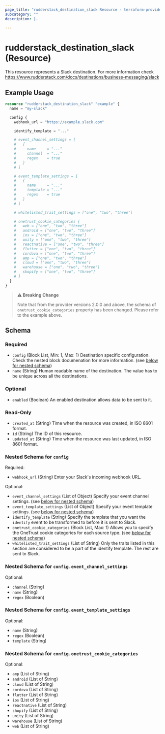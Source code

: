 ```yaml
---
page_title: "rudderstack_destination_slack Resource - terraform-provider-rudderstack"
subcategory: ""
description: |-
  
---
```


# rudderstack_destination_slack (Resource)

This resource represents a Slack destination. For more information check 
https://www.rudderstack.com/docs/destinations/business-messaging/slack

## Example Usage

```terraform
resource "rudderstack_destination_slack" "example" {
  name = "my-slack"

  config {
    webhook_url = "https://example.slack.com"

    identify_template = "..."

    # event_channel_settings = [
    #   {
    #     name     = "..."
    #     channel  = "..."
    #     regex    = true
    #   }
    # ]

    # event_template_settings = [
    #   {
    #     name     = "..."
    #     template = "..."
    #     regex    = true
    #   }
    # ]

    # whitelisted_trait_settings = ["one", "two", "three"]

    # onetrust_cookie_categories {
    #   web = ["one", "two", "three"]
    #   android = ["one", "two", "three"]
    #   ios = ["one", "two", "three"]
    #   unity = ["one", "two", "three"]
    #   reactnative = ["one", "two", "three"]
    #   flutter = ["one", "two", "three"]
    #   cordova = ["one", "two", "three"]
    #   amp = ["one", "two", "three"]
    #   cloud = ["one", "two", "three"]
    #   warehouse = ["one", "two", "three"]
    #   shopify = ["one", "two", "three"]
    # }
  }
}
```

> **:warning: Breaking Change**
> 
> Note that from the provider versions 2.0.0 and above, the schema of `onetrust_cookie_categories` property has been changed. Please refer to the example above.

<!-- schema generated by tfplugindocs -->
## Schema

### Required

- `config` (Block List, Min: 1, Max: 1) Destination specific configuration. Check the nested block documenation for more information. (see [below for nested schema](#nestedblock--config))
- `name` (String) Human readable name of the destination. The value has to be unique across all the destinations.

### Optional

- `enabled` (Boolean) An enabled destination allows data to be sent to it.

### Read-Only

- `created_at` (String) Time when the resource was created, in ISO 8601 format.
- `id` (String) The ID of this resource.
- `updated_at` (String) Time when the resource was last updated, in ISO 8601 format.

<a id="nestedblock--config"></a>
### Nested Schema for `config`

Required:

- `webhook_url` (String) Enter your Slack's incoming webhook URL.

Optional:

- `event_channel_settings` (List of Object) Specify your event channel settings. (see [below for nested schema](#nestedatt--config--event_channel_settings))
- `event_template_settings` (List of Object) Specify your event template settings. (see [below for nested schema](#nestedatt--config--event_template_settings))
- `identify_template` (String) Specify the template that you want the `identify` event to be transformed to before it is sent to Slack.
- `onetrust_cookie_categories` (Block List, Max: 1) Allows you to specify the OneTrust cookie categories for each source type. (see [below for nested schema](#nestedblock--config--onetrust_cookie_categories))
- `whitelisted_trait_settings` (List of String) Only the traits listed in this section are considered to be a part of the identify template. The rest are sent to Slack.

<a id="nestedatt--config--event_channel_settings"></a>
### Nested Schema for `config.event_channel_settings`

Optional:

- `channel` (String)
- `name` (String)
- `regex` (Boolean)


<a id="nestedatt--config--event_template_settings"></a>
### Nested Schema for `config.event_template_settings`

Optional:

- `name` (String)
- `regex` (Boolean)
- `template` (String)


<a id="nestedblock--config--onetrust_cookie_categories"></a>
### Nested Schema for `config.onetrust_cookie_categories`

Optional:

- `amp` (List of String)
- `android` (List of String)
- `cloud` (List of String)
- `cordova` (List of String)
- `flutter` (List of String)
- `ios` (List of String)
- `reactnative` (List of String)
- `shopify` (List of String)
- `unity` (List of String)
- `warehouse` (List of String)
- `web` (List of String)
